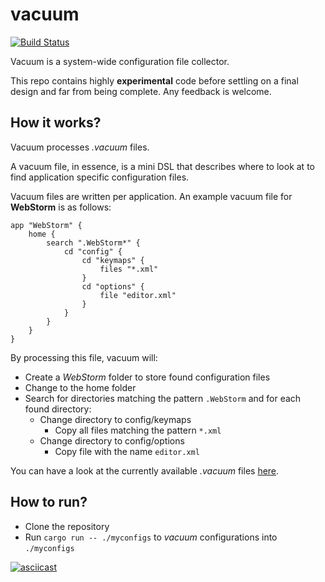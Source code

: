 # vacuum

[![Build Status](https://travis-ci.org/idursun/vacuum.svg?branch=master)](https://travis-ci.org/idursun/vacuum)

Vacuum is a system-wide configuration file collector.

This repo contains highly **experimental** code before settling on a final design and far from being complete. Any feedback is welcome.

## How it works?

Vacuum processes _.vacuum_ files.

A vacuum file, in essence, is a mini DSL that describes where to look at to find application specific configuration files.  

Vacuum files are written per application. An example vacuum file for **WebStorm** is as follows:

```
app "WebStorm" {
    home {
        search ".WebStorm*" {
            cd "config" {
                cd "keymaps" {
                    files "*.xml"
                }
                cd "options" {
                    file "editor.xml"
                }
            }
        }
    }
}
```

By processing this file, vacuum will:
- Create a _WebStorm_ folder to store found configuration files
- Change to the home folder
- Search for directories matching the pattern `.WebStorm` and for each found directory:
    - Change directory to config/keymaps
        - Copy all files matching the pattern `*.xml`
    - Change directory to config/options
        - Copy file with the name `editor.xml`

You can have a look at the currently available _.vacuum_ files [here](https://github.com/idursun/vacuum/tree/master/apps).

## How to run?

- Clone the repository
- Run `cargo run -- ./myconfigs` to _vacuum_ configurations into `./myconfigs`

[![asciicast](https://asciinema.org/a/262882.svg)](https://asciinema.org/a/262882)
